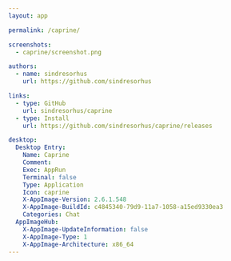 ```yaml
---
layout: app

permalink: /caprine/

screenshots:
  - caprine/screenshot.png

authors:
  - name: sindresorhus
    url: https://github.com/sindresorhus

links:
  - type: GitHub
    url: sindresorhus/caprine
  - type: Install
    url: https://github.com/sindresorhus/caprine/releases

desktop:
  Desktop Entry:
    Name: Caprine
    Comment: 
    Exec: AppRun
    Terminal: false
    Type: Application
    Icon: caprine
    X-AppImage-Version: 2.6.1.548
    X-AppImage-BuildId: c4845340-79d9-11a7-1058-a15ed9330ea3
    Categories: Chat
  AppImageHub:
    X-AppImage-UpdateInformation: false
    X-AppImage-Type: 1
    X-AppImage-Architecture: x86_64
---
```

